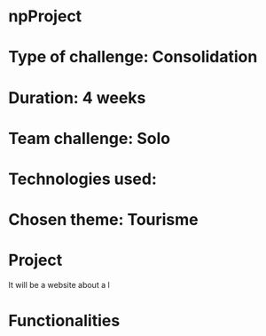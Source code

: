 # npProject

# Type of challenge: Consolidation

# Duration: 4 weeks

# Team challenge: Solo

# Technologies used: 

# Chosen theme: Tourisme

# Project
It will be a website about a l

# Functionalities 
